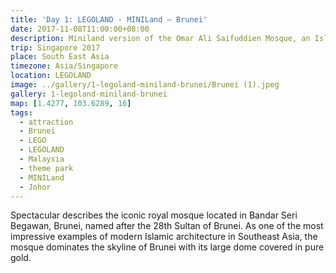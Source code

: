 ```yaml
---
title: 'Day 1: LEGOLAND - MINILand – Brunei'
date: 2017-11-08T11:00:00+08:00
description: Miniland version of the Omar Ali Saifuddien Mosque, an Islamic mosque in Bandar Seri Begawan, Brunei.
trip: Singapore 2017
place: South East Asia
timezone: Asia/Singapore
location: LEGOLAND
image: ../gallery/1-legoland-miniland-brunei/Brunei (1).jpeg
gallery: 1-legoland-miniland-brunei
map: [1.4277, 103.6289, 16]
tags:
  - attraction
  - Brunei
  - LEGO
  - LEGOLAND
  - Malaysia
  - theme park
  - MINILand
  - Johor
---
```


Spectacular describes the iconic royal mosque located in Bandar Seri Begawan, Brunei, named after the 28th Sultan of Brunei. As one of the most impressive examples of modern Islamic architecture in Southeast Asia, the mosque dominates the skyline of Brunei with its large dome covered in pure gold.
